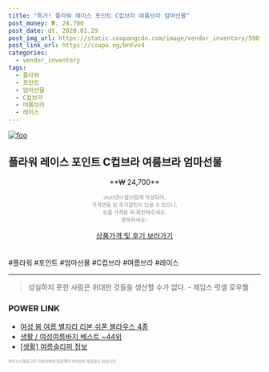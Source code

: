 ```yaml
--- 
title: "특가! 플라워 레이스 포인트 C컵브라 여름브라 엄마선물" 
post_money: ₩. 24,700 
post_date: dt. 2020.01.29 
post_img_url: https://static.coupangcdn.com/image/vendor_inventory/598f/c8a8b4e03b9f24315c3a50398c5c5e5bac7d4d7f05fca9cb642544b0717f.jpg 
post_link_url: https://coupa.ng/bnFvv4 
categories: 
  - vendor_inventory 
tags: 
  - 플라워 
  - 포인트 
  - 엄마선물 
  - C컵브라 
  - 여름브라 
  - 레이스 
--- 
```

[![foo](https://static.coupangcdn.com/image/vendor_inventory/598f/c8a8b4e03b9f24315c3a50398c5c5e5bac7d4d7f05fca9cb642544b0717f.jpg)](https://coupa.ng/bnFvv4) 

## 플라워 레이스 포인트 C컵브라 여름브라 엄마선물 
<p style="text-align: center;">**₩ 24,700**</p> 
<p style="text-align: center;"><span style="color: #898c8f; font-family: Georgia,Times,serif; font-size: 0.75em;">2020년01월29일에 작성되어, <br>가격변동 및 추가할인이 있을 수 있으니,<br> 상품 가격을 꼭!확인해주세요.<br>행복하세요~</span> 
</p>	 
<div markdown="0" style="text-align: center;"><a href="https://coupa.ng/bnFvv4" class="btn btn--success">상품가격 및 후기 보러가기</a></div> 
<br><br> 
  #플라워 #포인트 #엄마선물 #C컵브라 #여름브라 #레이스 
<hr> 

> 성실하지 못한 사람은 위대한 것들을 생산할 수가 없다. - 제임스 럿셀 로우웰 


### POWER LINK

* <a href="https://blog.naver.com/fasyy4321/221784965174" target="_blank">여성 봄 여름 별자리 리본 쉬폰 블라우스 4종</a>
* <a href="https://blog.naver.com/santokki14/221783586737" target="_blank">생활 / 여성여름바지 베스트 ~44위</a>
* <a href="https://blog.naver.com/santokki14/221774163329" target="_blank"> [생활] 여름슬리퍼 정보 </a>

<span style="color: #898c8f; font-family: Georgia,Times,serif; font-size: 0.55em;">파트너스활동으로 작성자에게 일정액의 커미션이 제공될수 있습니다.</span> 
